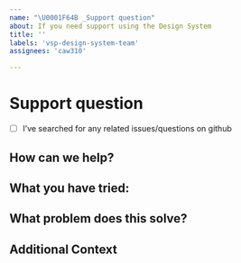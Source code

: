```yaml
---
name: "\U0001F64B _Support question"
about: If you need support using the Design System
title: ''
labels: 'vsp-design-system-team'
assignees: 'caw310'

---
```


# Support question

- [ ] I’ve searched for any related issues/questions on github

## How can we help?

<!--
        Describe what you are stuck on, what you have tried and how you would like us to help.
-->

## What you have tried:

<!--
       Describe in detail what you have tried and what you have found from any research you
       may have done
 -->

## What problem does this solve?

<!--
        Please describe the problem and how this proposed solution solves it.  
-->

## Additional Context
<!--
        Add any other context or screenshots about the feature request here
-->

<!--
       Thanks for reaching out!  We are happy to help and will get back to you as soon as possible 😸
-->

